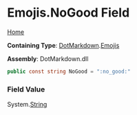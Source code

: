 # Emojis\.NoGood Field

[Home](../../../README.md)

**Containing Type**: [DotMarkdown](../../README.md)\.[Emojis](../README.md)

**Assembly**: DotMarkdown\.dll

```csharp
public const string NoGood = ":no_good:"
```

### Field Value

System\.[String](https://docs.microsoft.com/en-us/dotnet/api/system.string)